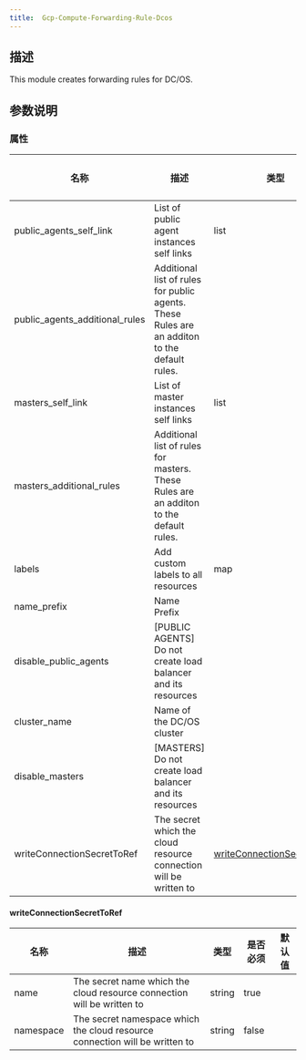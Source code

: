 ```yaml
---
title:  Gcp-Compute-Forwarding-Rule-Dcos
---
```


## 描述

This module creates forwarding rules for DC/OS.

## 参数说明


### 属性

 名称 | 描述 | 类型 | 是否必须 | 默认值 
 ------------ | ------------- | ------------- | ------------- | ------------- 
 public_agents_self_link | List of public agent instances self links | list | false |  
 public_agents_additional_rules | Additional list of rules for public agents. These Rules are an additon to the default rules. |  | false |  
 masters_self_link | List of master instances self links | list | false |  
 masters_additional_rules | Additional list of rules for masters. These Rules are an additon to the default rules. |  | false |  
 labels | Add custom labels to all resources | map | false |  
 name_prefix | Name Prefix |  | false |  
 disable_public_agents | [PUBLIC AGENTS] Do not create load balancer and its resources |  | false |  
 cluster_name | Name of the DC/OS cluster |  | true |  
 disable_masters | [MASTERS] Do not create load balancer and its resources |  | false |  
 writeConnectionSecretToRef | The secret which the cloud resource connection will be written to | [writeConnectionSecretToRef](#writeConnectionSecretToRef) | false |  


#### writeConnectionSecretToRef

 名称 | 描述 | 类型 | 是否必须 | 默认值 
 ------------ | ------------- | ------------- | ------------- | ------------- 
 name | The secret name which the cloud resource connection will be written to | string | true |  
 namespace | The secret namespace which the cloud resource connection will be written to | string | false |  
